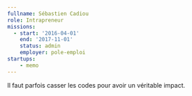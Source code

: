 ```yaml
---
fullname: Sébastien Cadiou
role: Intrapreneur
missions:
  - start: '2016-04-01'
    end: '2017-11-01'
    status: admin
    employer: pole-emploi
startups:
    - memo
---
```


Il faut parfois casser les codes pour avoir un véritable impact.
